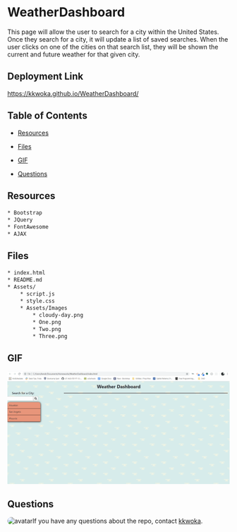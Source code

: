 # WeatherDashboard
This page will allow the user to search for a city within the United States. Once they search for a city, it will update a list of saved searches. When the user clicks on one of the cities on that search list, they will be shown the current and future weather for that given city.

## Deployment Link
https://kkwoka.github.io/WeatherDashboard/

## Table of Contents 
* [Resources](#Resources)

* [Files](#Files)
​
* [GIF](#GIF)
​  ​
* [Questions](#questions)


## Resources
    * Bootstrap
    * JQuery
    * FontAwesome
    * AJAX

## Files
    * index.html
    * README.md
    * Assets/
        * script.js
        * style.css
        * Assets/Images
            * cloudy-day.png
            * One.png
            * Two.png
            * Three.png

## GIF
![GIF](./Assets/Images/test3.gif)



## Questions
​
<img src="https://avatars3.githubusercontent.com/u/57764303?v=4" alt="avatar" style="border-radius: 16px" width="30" />
​
If you have any questions about the repo, contact [kkwoka](https://github.com/kkwoka).

